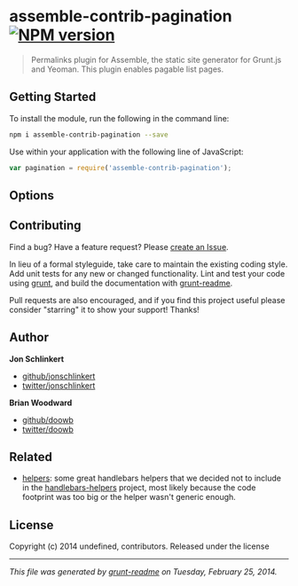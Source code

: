 # assemble-contrib-pagination [![NPM version](https://badge.fury.io/js/assemble-contrib-pagination.png)](http://badge.fury.io/js/assemble-contrib-pagination) 

> Permalinks plugin for Assemble, the static site generator for Grunt.js and Yeoman. This plugin enables pagable list pages.

## Getting Started
To install the module, run the following in the command line:

```bash
npm i assemble-contrib-pagination --save
```

Use within your application with the following line of JavaScript:

```js
var pagination = require('assemble-contrib-pagination');
```





## Options


## Contributing
Find a bug? Have a feature request? Please [create an Issue](https://github.com/assemble/assemble-contrib-pagination/issues).

In lieu of a formal styleguide, take care to maintain the existing coding style. Add unit tests for any new or changed functionality. Lint and test your code using [grunt][], and build the documentation with [grunt-readme](https://github.com/assemble/grunt-readme).

Pull requests are also encouraged, and if you find this project useful please consider "starring" it to show your support! Thanks!


## Author

**Jon Schlinkert**

+ [github/jonschlinkert](https://github.com/jonschlinkert)
+ [twitter/jonschlinkert](http://twitter.com/jonschlinkert)

**Brian Woodward**

+ [github/doowb](https://github.com/doowb)
+ [twitter/doowb](http://twitter.com/jonschlinkert)


## Related
+ [helpers](https://github.com/helpers): some great handlebars helpers that we decided not to include in the [handlebars-helpers](https://github.com/assemble/handlebars-helpers) project, most likely because the code footprint was too big or the helper wasn't generic enough.


## License
Copyright (c) 2014 undefined, contributors.
Released under the  license

***

_This file was generated by [grunt-readme](https://github.com/assemble/grunt-readme) on Tuesday, February 25, 2014._

[grunt]: http://gruntjs.com/
[Getting Started]: https://github.com/gruntjs/grunt/blob/devel/docs/getting_started.md
[package.json]: https://npmjs.org/doc/json.html
